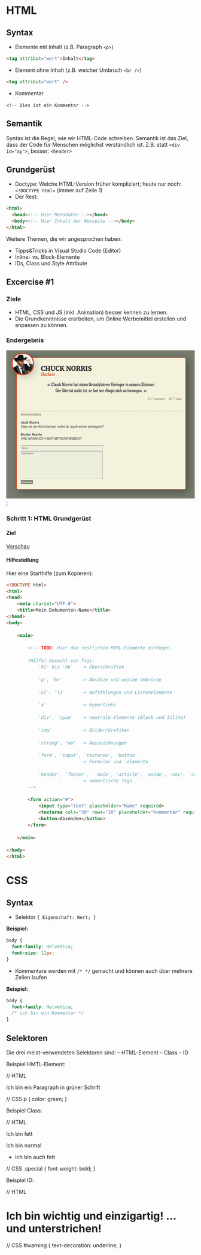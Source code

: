 # HTML

## Syntax

* Elemente mit Inhalt (z.B. Paragraph `<p>`)

```html
<tag attribut="wert">Inhalt</tag>
```

* Element ohne Inhalt (z.B. weicher Umbruch `<br />`)

```html
<tag attribut="wert" />
```

* Kommentar

`<!-- Dies ist ein Kommentar -->`

## Semantik

Syntax ist die Regel, wie wir HTML-Code schreiben. Semantik ist das Ziel, dass der Code für Menschen möglichst verständlich ist. Z.B. statt `<div id="xy">`, besser: `<header>`

## Grundgerüst

* Doctype: Welche HTML-Version früher kompliziert; heute nur noch: `<!DOCTYPE html>` (immer auf Zeile 1)
* Der Rest:

```html
<html>
  <head><!-- Hier Metadaten --></head>
  <body><!-- Hier Inhalt der Webseite --></body>
</html>
```

Weitere Themen, die wir angesprochen haben:

* Tipps&Tricks in Visual Studio Code (Editor)
* Inline- vs. Block-Elemente
* IDs, Class und Style Attribute

## Excercise #1

### Ziele

* HTML, CSS und JS (inkl. Animation) besser kennen zu lernen.
* Die Grundkenntnisse erarbeiten, um Online Werbemittel erstellen und anpassen zu können.

### Endergebnis

![](links/01_preview.png);

### Schritt 1: HTML Grundgerüst

#### Ziel

<a class="btn" href="links/01_dokument_ohne_styling.pdf">Vorschau</a>

#### Hilfestellung
Hier eine Starthilfe (zum Kopieren):

```html
<!DOCTYPE html>
<html>
<head>
    <meta charset="UTF-8">
    <title>Mein Dokumenten-Name</title>
</head>
<body>

    <main>

        <!-- TODO: Hier die restlichen HTML-Elemente einfügen.

        (Hilfe) Auswahl von Tags:
            'h1' bis 'h6'   -> Überschriften

            'p', 'br'       -> Absätze und weiche Umbrüche

            'ul', 'li'      -> Aufzählungen und Listenelemente

            'a'             -> Hyperlinks

            'div', 'span'   -> neutrale Elemente (Block und Inline)

            'img'           -> Bilder/Grafiken

            'strong', 'em'  -> Auszeichnungen

            'form', 'input', 'textarea', 'button'
                            -> Formular und -elemente

            'header', 'footer',  'main', 'article', 'aside', 'nav', 'section'
                            -> semantische Tags
        -->

        <form action="#">
            <input type="text" placeholder="Name" required>
            <textarea cols="30" rows="10" placeholder="Kommentar" required></textarea>
            <button>Absenden</button>
        </form>

    </main>

</body>
</html>
```

# CSS

## Syntax

* Selektor `{ Eigenschaft: Wert; }`

**Beispiel:**

```css
body {
  font-family: Helvetica;
  font-size: 12px;
}
```

* Kommentare werden mit `/* */` gemacht und können auch über mehrere Zeilen laufen

**Beispiel:**

```css
body {
  font-family: Helvetica;
  /* ich bin ein Kommentar */
}
```

## Selektoren

Die drei meist-verwendeten Selektoren sind:
– HTML-Element
– Class
– ID

Beispiel HMTL-Element:

// HTML
<p>Ich bin ein Paragraph in grüner Schrift</p>

// CSS
p {
  color: green;
}


Beispiel Class:

// HTML
<p class="special">Ich bin fett</p>
<p>Ich bin normal</p>

<ul>
  <li class="special">Ich bin auch fett</li>
</ul>

// CSS
.special {
  font-weight: bold;
}


Beispiel ID:

// HTML
<h1 id="warning">Ich bin wichtig und einzigartig! … und unterstrichen!</h1>

// CSS
#warning {
  text-decoration: underline;
}
